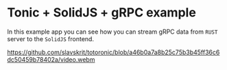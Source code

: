 # Tonic + SolidJS + gRPC example

In this example app you can see how you can stream gRPC data from `RUST` server to the `SolidJS` frontend.

https://github.com/slavskrit/totoronic/blob/a46b0a7a8b25c75b3b45ff36c6dc50459b78402a/video.webm